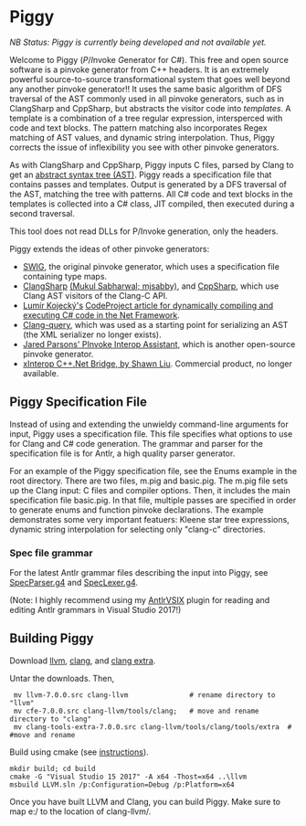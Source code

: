 # Piggy

_NB Status: Piggy is currently being developed and not available yet._

Welcome to Piggy (*P*/*I*nvoke *G*enerator for C#). This free and open source software
is a pinvoke generator from C++ headers. It is an extremely powerful source-to-source
transformational system that goes well beyond any another pinvoke generator!!
It uses the same basic algorithm of DFS traversal of the
AST commonly used in all pinvoke generators, such as in ClangSharp and CppSharp,
but abstracts the visitor code into _templates_. A template is a combination of a tree
regular expression, intersperced with code and text blocks. The pattern matching also
incorporates Regex matching of AST values, and dynamic string interpolation. Thus, Piggy corrects the issue
of inflexibility you see with other pinvoke generators.

As with ClangSharp and CppSharp, Piggy inputs C files, parsed
by Clang to get an [abstract syntax tree (AST)](http://clang.llvm.org/docs/IntroductionToTheClangAST.html).
Piggy reads a specification file that contains passes and templates. Output is generated by a DFS traversal
of the AST, matching the tree with patterns. All C#
code and text blocks in the templates is collected into a C# class, JIT compiled, then executed during a second
traversal.

This tool does not read DLLs for P/Invoke generation,
only the headers.

Piggy extends the ideas of other pinvoke generators:
* [SWIG](http://swig.org/), the original pinvoke generator, which uses a specification file containing type maps.
* [ClangSharp](https://github.com/Microsoft/ClangSharp) [(Mukul Sabharwal; mjsabby)](https://github.com/mjsabby),
 and [CppSharp](https://github.com/mono/CppSharp), which use Clang AST visitors of the Clang-C API.
* [Lumír Kojecký's](https://www.codeproject.com/script/Membership/View.aspx?mid=9709944)
 [CodeProject article for dynamically compiling and executing C# code in the Net Framework](https://www.codeproject.com/Tips/715891/Compiling-Csharp-Code-at-Runtime).
* [Clang-query](https://github.com/llvm-mirror/clang-tools-extra/tree/master/clang-query),
which was used as a starting point for serializing an AST (the XML serializer no longer exists).
* [Jared Parsons' PInvoke Interop Assistant](https://github.com/jaredpar/pinvoke),
which is another open-source pinvoke generator.
* [xInterop C++.Net Bridge, by Shawn Liu](https://www.xinterop.com/). Commercial product, no longer available.

## Piggy Specification File

Instead of using and extending the unwieldy command-line arguments for input,
Piggy uses a specification file. This file specifies what options to use
for Clang and C# code generation. The grammar and parser for the specification file is for Antlr, a
high quality parser generator.

For an example of the Piggy specification file, see the Enums example in the root directory. There are two files,
m.pig and basic.pig. The m.pig file sets up the Clang input: C files and compiler options. Then, it includes
the main specification file basic.pig. In that file, multiple passes are specified in order to generate enums and 
function pinvoke declarations. The example demonstrates some very important featuers: Kleene star tree expressions,
dynamic string interpolation for selecting only "clang-c" directories.

### Spec file grammar

For the latest Antlr grammar files describing the input into Piggy, see
[SpecParser.g4](https://github.com/kaby76/Piggy/blob/master/Piggy/SpecParser.g4)
and [SpecLexer.g4](https://github.com/kaby76/Piggy/blob/master/Piggy/SpecLexer.g4).

(Note: I highly recommend using my [AntlrVSIX](https://marketplace.visualstudio.com/items?itemName=KenDomino.AntlrVSIX) plugin for reading and editing Antlr grammars in Visual Studio 2017!)

## Building Piggy ##

Download [llvm](http://releases.llvm.org/7.0.0/llvm-7.0.0.src.tar.xz),
 [clang](http://releases.llvm.org/7.0.0/cfe-7.0.0.src.tar.xz),
 and [clang extra](http://releases.llvm.org/7.0.0/clang-tools-extra-7.0.0.src.tar.xz).

Untar the downloads. Then,
~~~~
 mv llvm-7.0.0.src clang-llvm               # rename directory to "llvm"
 mv cfe-7.0.0.src clang-llvm/tools/clang;   # move and rename directory to "clang" 
 mv clang-tools-extra-7.0.0.src clang-llvm/tools/clang/tools/extra  # #move and rename
~~~~
Build using cmake (see [instructions](https://clang.llvm.org/get_started.html)).
~~~~
mkdir build; cd build
cmake -G "Visual Studio 15 2017" -A x64 -Thost=x64 ..\llvm
msbuild LLVM.sln /p:Configuration=Debug /p:Platform=x64
~~~~
Once you have built LLVM and Clang, you can build Piggy. Make sure to map e:/ to the
location of clang-llvm/.


